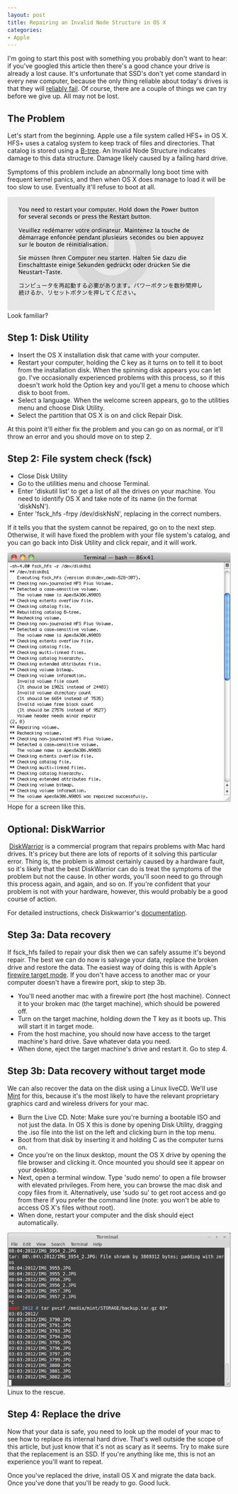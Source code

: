 ```yaml
---
layout: post
title: Repairing an Invalid Node Structure in OS X
categories:
- Apple
---
```


I'm going to start this post with something you probably don't want to hear: if you've googled this article then there's a good chance your drive is already a lost cause. It's unfortunate that SSD's don't yet come standard in every new computer, because the only thing reliable about today's drives is that they will <a href="http://static.usenix.org/event/fast07/tech/full_papers/pinheiro/pinheiro_html/" target="_blank">reliably fail</a>. Of course, there are a couple of things we can try before we give up. All may not be lost.

## The Problem
Let's start from the beginning. Apple use a file system called HFS+ in OS X. HFS+ uses a catalog system to keep track of files and directories. That catalog is stored using a <a href="http://en.wikipedia.org/wiki/B-tree" target="_blank">B-tree</a>. An Invalid Node Structure indicates damage to this data structure. Damage likely caused by a failing hard drive.

Symptoms of this problem include an abnormally long boot time with frequent kernel panics, and then when OS X does manage to load it will be too slow to use. Eventually it'll refuse to boot at all. 

<img src="/assets/images/29.jpg">
<span class="post-caption">Look familiar?</span>

## Step 1: Disk Utility
- Insert the OS X installation disk that came with your computer.
- Restart your computer, holding the C key as it turns on to tell it to boot from the installation disk. When the spinning disk appears you can let go. I've occasionally experienced problems with this process, so if this doesn't work hold the Option key and you'll get a menu to choose which disk to boot from.
- Select a language. When the welcome screen appears, go to the utilities menu and choose Disk Utility.
- Select the partition that OS X is on and click Repair Disk.

At this point it'll either fix the problem and you can go on as normal, or it'll throw an error and you should move on to step 2.

## Step 2: File system check (fsck)
- Close Disk Utility
- Go to the utilities menu and choose Terminal.
- Enter 'diskutil list' to get a list of all the drives on your machine. You need to identify OS X and take note of its name (in the format 'diskNsN').
- Enter 'fsck_hfs -frpy /dev/diskNsN', replacing in the correct numbers.

If it tells you that the system cannot be repaired, go on to the next step. Otherwise, it will have fixed the problem with your file system's catalog, and you can go back into Disk Utility and click repair, and it will work.

<img src="/assets/images/31.png">
<span class="post-caption">Hope for a screen like this.</span>

## Optional: DiskWarrior
&nbsp;<a href="http://www.alsoft.com/diskwarrior/" target="_blank">DiskWarrior</a> is a commercial program that repairs problems with Mac hard drives. It's pricey but there are lots of reports of it solving this particular error. Thing is, the problem is almost certainly caused by a hardware fault, so it's likely that the best DiskWarrior can do is treat the symptoms of the problem but not the cause. In other words, you'll soon need to go through this process again, and again, and so on. If you're confident that your problem is not with your hardware, however, this would probably be a good course of action.

For detailed instructions, check Diskwarrior's <a href="http://www.alsoft.com/DiskWarrior/support.html" target="_blank">documentation</a>.

## Step 3a: Data recovery
If fsck_hfs failed to repair your disk then we can safely assume it's beyond repair. The best we can do now is salvage your data, replace the broken drive and restore the data. The easiest way of doing this is with Apple's <a href="http://support.apple.com/kb/HT1661" target="_blank">firewire target mode</a>. If you don't have access to another mac or your computer doesn't have a firewire port, skip to step 3b.

- You'll need another mac with a firewire port (the host machine). Connect it to your broken mac (the target machine), which should be powered off.
- Turn on the target machine, holding down the T key as it boots up. This will start it in target mode.
- From the host machine, you should now have access to the target machine's hard drive. Save whatever data you need.
- When done, eject the target machine's drive and restart it. Go to step 4.

## Step 3b: Data recovery without target mode
We can also recover the data on the disk using a Linux liveCD. We'll use <a href="http://linuxmint.com/" target="_blank">Mint</a> for this, because it's the most likely to have the relevant proprietary graphics card and wireless drivers for your mac.

- Burn the Live CD. Note: Make sure you're burning a bootable ISO and not just the data. In OS X this is done by opening Disk Utility, dragging the .iso file into the list on the left and clicking burn in the top menu.
- Boot from that disk by inserting it and holding C as the computer turns on.
- Once you're on the linux desktop, mount the OS X drive by opening the file browser and clicking it. Once mounted you should see it appear on your desktop.
- Next, open a terminal window. Type 'sudo nemo' to open a file browser with elevated privileges. From here, you can browse the mac disk and copy files from it. Alternatively, use 'sudo su' to get root access and go from there if you prefer the command line (note: you won't be able to access OS X's files without root).
- When done, restart your computer and the disk should eject automatically.

<img src="/assets/images/32.png">
<span class="post-caption">Linux to the rescue.</span>

## Step 4: Replace the drive
Now that your data is safe, you need to look up the model of your mac to see how to replace its internal hard drive. That's well outside the scope of this article, but just know that it's not as scary as it seems. Try to make sure that the replacement is an SSD. If you're anything like me, this is not an experience you'll want to repeat.

Once you've replaced the drive, install OS X and migrate the data back. Once you've done that you'll be ready to go. Good luck.